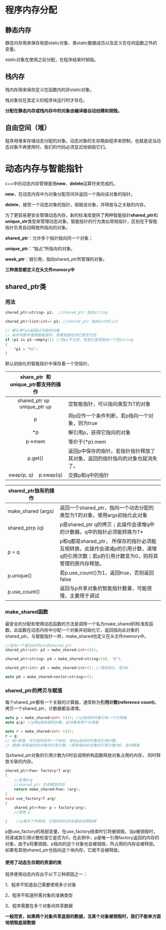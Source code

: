 # 程序内存分配

## 静态内存

静态内存用来保存局部static对象、类static数据成员以及定义在任何函数之外的变量。

static对象在使用之前分配，在程序结束时销毁。

## 栈内存

栈内存用来保存定义在函数内的非static对象。

栈对象仅在其定义的程序块运行时才存在。

**分配在静态内存或栈内存中的对象由编译器自动创建和销毁。**

## 自由空间（堆）

程序用堆来存储动态分配的对象。动态对象的生存期由程序来控制，也就是说当动态对象不再使用时，我们的代码必须显式地销毁它们。

# 动态内存与智能指针

c++中的动态内存管理是用**new**、**delete**运算符来完成的。

**new**，在动态内存中为对象分配空间并返回一个指向该对象的指针。

**delete**，接受一个动态对象的指针，销毁该对象，并释放与之关联的内存。

为了更容易更安全管理动态内存，新的标准库提供了两种智能指针**shared_ptr**和**unique_str**类型来管理动态对象。智能指针的行为类似常规指针，区别在于智能指针负责自动释放所指向的对象。

**shared_ptr**：允许多个指针指向同一个对象；

**unique_ptr**：“独占”所指向的对象。

**week_ptr**：弱引用，指向shared_ptr所管理的对象。

**三种类型都定义在头文件memory中**

## shared_ptr类

### 用法

```cpp
shared_ptr<string> p1;  //shared_ptr 指向string

shared_ptr<list<int>> p2; //shared_ptr 指向int的list

// 解引用*p1返回p1所指的对象
// 条件判断中使用智能指针，效果就是检测它是否为空
if (p1 && p1->empty()) //若p1不为空，检查它是否指向一个空string
{
    *p1 = "hi";
}
```

默认初始化的智能指针中保存着一个空指针。

| share_ptr  和 unique_ptr都支持的操作        |                                        |
|:------------------------------------:| -------------------------------------- |
| shared_ptr<T> sp    unique_ptr<T> up | 空智能指针，可以指向类型为T的对象                      |
| p                                    | 将p应作一个条件判断，若p指向一个对象，则为true             |
| *p                                   | 解引用p，获得它指向的对象                          |
| p->mem                               | 等价于(*p).mem                            |
| p.get()                              | 返回p中保存的指针。若指针指针释放了其对象，返回的指针指向的对象也就消失了。 |
| swap(p, q)    p.swap(q)              | 交换p和q中的指针                              |

| shared_ptr独有的操作       |                                                                              |
| --------------------- | ---------------------------------------------------------------------------- |
| make_shared<T> (args) | 返回一个shared_ptr，指向一个动态分配的类型为T的对象，使用args初始化此对象                                 |
| shared_ptr<T>p (q)    | p是shared_ptr q的拷贝；此操作会递增q中的计数器。q中的指针必须能转换为T*                                 |
| p = q                 | p和q都是shared_ptr， 所保存的指针必须能互相转换，此操作会递减p的引用计数，递增q的引用次数；若p的引用计数变为0，则将其管理的原内存释放。 |
| p.unique()            | 若p.use_count()为1，返回true，否则返回false                                            |
| p.use_count()         | 返回与p共享对象的智能指针数量，可能很慢，主要用于调试                                                  |

### make_shared函数

最安全的分配和使用动态函数的方法是调用一个名为make_shared的标准库函数。此函数在动态内存中分配一个对象并初始化它，返回指向此对象的shared_ptr。与智能指针一样，make_shared也定义在头文件memory中。

```cpp
//指向一个值为42的int的shared_ptr
shared_ptr<int> p3 = make_shared<int>(42);

shared_ptr<string> p4 = make_shared<string>(10, '9');

shared_ptr<int> p5 = make_shared<int>(); //值初始化，值为0

auto p6 = make_shared<vector<string>>();
```

### shared_ptr的拷贝与赋值

每个shared_ptr都有一个关联的计算器，通常称为**引用计数(reference count)**。拷贝一个shared_ptr，计数器都会递增。

```cpp
auto p = make_shared<int> (42); //p指向的对象只有一个引用者
auto q(p) //p和q指向相同对象，此对象有两个引用者

auto r = make_shared<int> (42);
r = q; 
// 给r赋值，令它指向另外一个地址，地址q指向的对象的引用计数，
// 递减r原来指向的对象的引用计数，r原来指向的对象的引用计数为0，自动释放
```

当shared_ptr对象的引用计数为0时会调用析构函数释放对象占用的内存， 同时释放关联的内存。

```cpp
shared_ptr<Foo> factory(T arg)
{
    //处理arg
    //shared_ptr 负责释放内存
    return make_shared<Foo> (arg);
}
void use_factory(T arg)
{
    shared_ptr<Foo> p = factory(arg);
    //使用 p

}    //p离开了作用域，它指向的内存会被自动释放掉
```

p是use_factory的局部变量，在use_factory结束时它将被销毁，当p被销毁时，将递减其引用计数检查它是否为0，在此例中，p是唯一引用factory返回的内存的对象，由于p将要销毁，p指向的这个对象也会被销毁，所占用的内存会被释放。如果有其他shared_ptr也指向这个块内存，它就不会被释放。

#### 使用了动态生存期的资源的类

程序使用动态内存出于以下三种原因之一：

1、程序不知道自己需要使用多少对象

2、程序不知道所需对象的准确类型

3、程序需要在多个对象间共享数据

**一般而言，如果两个对象共享底层的数据，当某个对象被销毁时，我们不能单方面地销毁底层数据**

